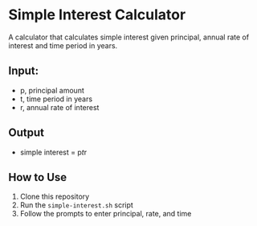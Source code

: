 # Simple Interest Calculator

A calculator that calculates simple interest given principal, annual rate of interest and time period in years.

## Input:
   - p, principal amount
   - t, time period in years
   - r, annual rate of interest

## Output
   - simple interest = p*t*r

## How to Use
1. Clone this repository
2. Run the `simple-interest.sh` script
3. Follow the prompts to enter principal, rate, and time
